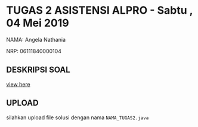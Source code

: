 # TUGAS 2 ASISTENSI ALPRO - Sabtu , 04 Mei 2019
NAMA:   Angela Nathania

NRP:    06111840000104


## DESKRIPSI SOAL
[view here](https://github.com/asistensi-matematika/tugas2/blob/master/soal.ipynb)

## UPLOAD 
silahkan upload file solusi dengan nama `NAMA_TUGAS2.java` 

